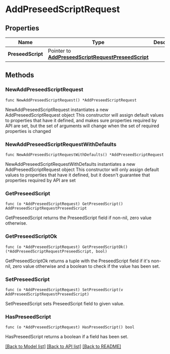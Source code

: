 # AddPreseedScriptRequest

## Properties

Name | Type | Description | Notes
------------ | ------------- | ------------- | -------------
**PreseedScript** | Pointer to [**AddPreseedScriptRequestPreseedScript**](AddPreseedScriptRequestPreseedScript.md) |  | [optional] 

## Methods

### NewAddPreseedScriptRequest

`func NewAddPreseedScriptRequest() *AddPreseedScriptRequest`

NewAddPreseedScriptRequest instantiates a new AddPreseedScriptRequest object
This constructor will assign default values to properties that have it defined,
and makes sure properties required by API are set, but the set of arguments
will change when the set of required properties is changed

### NewAddPreseedScriptRequestWithDefaults

`func NewAddPreseedScriptRequestWithDefaults() *AddPreseedScriptRequest`

NewAddPreseedScriptRequestWithDefaults instantiates a new AddPreseedScriptRequest object
This constructor will only assign default values to properties that have it defined,
but it doesn't guarantee that properties required by API are set

### GetPreseedScript

`func (o *AddPreseedScriptRequest) GetPreseedScript() AddPreseedScriptRequestPreseedScript`

GetPreseedScript returns the PreseedScript field if non-nil, zero value otherwise.

### GetPreseedScriptOk

`func (o *AddPreseedScriptRequest) GetPreseedScriptOk() (*AddPreseedScriptRequestPreseedScript, bool)`

GetPreseedScriptOk returns a tuple with the PreseedScript field if it's non-nil, zero value otherwise
and a boolean to check if the value has been set.

### SetPreseedScript

`func (o *AddPreseedScriptRequest) SetPreseedScript(v AddPreseedScriptRequestPreseedScript)`

SetPreseedScript sets PreseedScript field to given value.

### HasPreseedScript

`func (o *AddPreseedScriptRequest) HasPreseedScript() bool`

HasPreseedScript returns a boolean if a field has been set.


[[Back to Model list]](../README.md#documentation-for-models) [[Back to API list]](../README.md#documentation-for-api-endpoints) [[Back to README]](../README.md)


